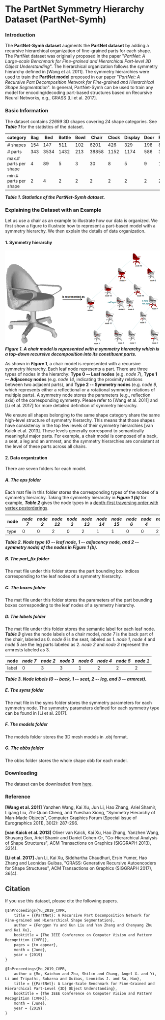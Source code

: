# The PartNet Symmetry Hierarchy Dataset (PartNet-Symh)

### Introduction

The **PartNet-Symh dataset** augments the **PartNet dataset** by adding a recursive hierarchical organization of fine-grained parts for each shape. The PartNet dataset was originally proposed in the paper "*PartNet: A Large-scale Benchmark for Fine-grained and Hierarchical Part-level 3D Object Understanding*". The hierarchical organization follows the symmetry hierarchy defined in [Wang et al. 2011]. The symmetry hierarchies were used to train the **PartNet model** proposed in our paper "*PartNet: A Recursive Part Decomposition Network for Fine-grained and Hierarchical Shape Segmentation*". In general, PartNet-Symh can be used to train any model for encoding/decoding part-based structures based on Recursive Neural Networks, e.g., GRASS [Li et al. 2017].

### Basic Information

The dataset contains *22699* 3D shapes covering *24* shape categories. See ***Table 1*** for the statistics of the dataset.

|  category  |  Bag   |  Bed   |  Bottle   |  Bowl   |  Chair   |  Clock   |  Display   |  Door   |  Faucet   |  Hat   |  Keyboard   |  Knife   |  Lamp   |  Laptop   |  Microwave   |  Mug   |  Refrigerator   |  Scissors   |  Storage   |  Table   |  TrashCan   |  Vase   |  Dishwasher   |  Earphone   |
| ---- | ---- | ---- | ---- | ---- | ---- | ---- | ---- | ---- | ---- | ---- | ---- | ---- | ---- | ---- | ---- | ---- | ---- | ---- | ---- | ---- | ---- | ---- | ---- | ---- |
| # shapes |  154   |  147   |  511   |  102   |  6201   |  426   |  329   |  198   |  826   |  251   |  109   |  486   |  2603   |  92   |  81   |  231   |  164   |  112   |  2598   |  5868   |  296   |  180   |  135   |  269   |
| # parts |  343   |  3534   |  1432   |  213   |  38858   |  1152   |  1174   |  586   |  3986   |  588   |  5690   |  1571   |  12567   |  270   |  346   |  529   |  671   |  394   |  35507   |  30408   |  2580   |  447   |  928   |  1193   |
| max.# parts per shape |  4   |  89   |  5   |  3   |  30   |  8   |  5   |  9   |  18   |  3   |  64   |  5   |  128   |  3   |  8   |  4   |  8   |  5   |  101   |  50   |  43   |  4   |  8   |  8   |
| min.# parts per shape |  2   |  4   |  2   |  2   |  2   |  2   |  2   |  2   |  2   |  2   |  13   |  2   |  2   |  2   |  3   |  2   |  2   |  2   |  2   |  2   |  2   |  2   |  2   |  2   |

***Table 1. Statistics of the PartNet-Symh dataset.***


### Explaining the Dataset with an Example

Let us use a chair as an example to illustrate how our data is organized. We first show a figure to illustrate how to represent a part-based model with a symmetry hierarchy. We then explain the details of data organization.

#### 1. Symmetry hierarchy
![image](https://github.com/kevin-kaixu/partnet-symh/blob/master/symh.png) 
***Figure 1. A chair model is represented with a symmetry hierarchy which is a top-down recursive decomposition into its constituent parts.***

As shown in ***Figure 1***, a chair model is represented with a recursive symmetry hierarchy. Each leaf node represents a part. There are three types of nodes in the hierarchy: **Type 0 -- Leaf nodes** (e.g. *node 7*), **Type 1 -- Adjacency nodes** (e.g. *node 14*, indicating the proximity relations between two adjacent parts), and **Type 2 -- Symmetry nodes** (e.g. *node 9*, which represents either a reflectional or a rotational symmetry relations of multiple parts). A symmetry node stores the parameters (e.g., reflection axis) of the corresponding symmetry. Please refer to [Wang et al. 2011] and [Li et al. 2017] for more detailed definition of symmetry hierarchy.

We ensure all shapes belonging to the same shape category share the same high-level structure of symmetry hierarchy. This means that those shapes have consistency in the top few levels of their symmetry hierarchies [van Kaick et al. 2013]. These levels generally correspond to semantically meaningful major parts. For example, a chair model is composed of a back, a seat, a leg and an armrest, and the symmetry hierarchies are consistent at the level of these parts across all chairs.

#### 2. Data organization

There are seven folders for each model. 

##### A. The ops folder
Each mat file in this folder stores the corresponding types of the nodes of a symmetry hierarchy. Taking the symmetry hierarchy in  ***Figure 1 (b)*** for example, ***Table 2*** gives the node types in a [depth-first traversing order with vertex postorderings](https://en.wikipedia.org/wiki/Depth-first_search).

|  node  | *node 7*  | *node 2* | *node 12*    |  *node 3*   | *node 13*  | *node 14*  | *node 15* | *node 6* | *node 4* | *node 9* | *node 5* | *node 1* | *node 8* | *node 10* | *node 11* | *node 16* | *node 17* |
| ---- | ---- | ---- | ---- | ---- | ---- | ---- |---- | ---- | ---- | ---- | ---- | ---- | ---- | ---- | ---- | ---- | ---- |
| type | 0 | 0 | 2 | 0 | 2 | 1 | 1 | 0 | 0 | 2 | 0 | 0 | 2 | 1 | 1 | 1 | 1 |

***Table 2. Node type (0 -- leaf node, 1 -- adjacency node, and 2 -- symmetry node) of the nodes in Figure 1 (b).***


##### B. The part_fix folder
The mat file under this folder stores the part bounding box indices corresponding to the leaf nodes of a symmetry hierarchy. 

##### C. The boxes folder
The mat file under this folder stores the parameters of the part bounding boxes corresponding to the leaf nodes of a symmetry hierarchy.

##### D. The labels folder
The mat file under this folder stores the semantic label for each leaf node. ***Table 3*** gives the node labels of a chair model, *node 7* is the back part of the chair, labeled as 0. *node 6* is the seat, labeled as 1. *node 1*, *node 4* and *node 5* are the leg parts labeled as 2. *node 2* and *node 3* represent the armrests labeled as 3.  

|  node  |  *node 7*   | *node 2* | *node 3*    | *node 6*    |  *node 4*    | *node 5*   | *node 1*    |
| ---- | ---- | ---- | ---- | ---- | ---- | ---- | ---- |
| label | 0 | 3 | 3 | 1 | 2 | 2 | 2 |

***Table 3. Node labels (0 -- back, 1 -- seat, 2 -- leg, and 3 -- armrest).***


##### E. The syms folder
The mat file in the syms folder stores the symmetry parameters for each symmetry node. The symmetry parameters defined for each symmetry type can be found in [Li et al. 2017].

##### F. The models folder
The models folder stores the 3D mesh models in .obj format.

##### G. The obbs folder
The obbs folder stores the whole shape obb for each model.

### Downloading
The dataset can be downloaded from [here](https://www.dropbox.com/sh/o04yue60joxwkml/AACS0HmBybSgEruM3C5bmAvJa?dl=0).

### Reference
**[Wang et al. 2011]** Yanzhen Wang, Kai Xu, Jun Li, Hao Zhang, Ariel Shamir, Ligang Liu, Zhi-Quan Cheng, and Yueshan Xiong, "Symmetry Hierarchy of Man-Made Objects", Computer Graphics Forum (Special Issue of Eurographics 2011), 30(2): 287-296.

**[van Kaick et al. 2013]** Oliver van Kaick, Kai Xu, Hao Zhang, Yanzhen Wang, Shuyang Sun, Ariel Shamir and Daniel Cohen-Or, "Co-Hierarchical Analysis of Shape Structures", ACM Transactions on Graphics (SIGGRAPH 2013), 32(4).

**[Li et al. 2017]** Jun Li, Kai Xu, Siddhartha Chaudhuri, Ersin Yumer, Hao Zhang and Leonidas Guibas, "GRASS: Generative Recursive Autoencoders for Shape Structures", ACM Transactions on Graphics (SIGGRAPH 2017), 36(4).

## Citation
If you use this dataset, please cite the following papers.
```
@InProceedings{Yu_2019_CVPR,
    title = {{PartNet}: A Recursive Part Decomposition Network for Fine-grained and Hierarchical Shape Segmentation},
    author = {Fenggen Yu and Kun Liu and Yan Zhang and Chenyang Zhu and Kai Xu},
    booktitle = {The IEEE Conference on Computer Vision and Pattern Recognition (CVPR)},
    pages = {to appear},
    month = {June},
    year = {2019}
}
```

```
@InProceedings{Mo_2019_CVPR,
    author = {Mo, Kaichun and Zhu, Shilin and Chang, Angel X. and Yi, Li and Tripathi, Subarna and Guibas, Leonidas J. and Su, Hao},
    title = {{PartNet}: A Large-Scale Benchmark for Fine-Grained and Hierarchical Part-Level {3D} Object Understanding},
    booktitle = {The IEEE Conference on Computer Vision and Pattern Recognition (CVPR)},
    month = {June},
    year = {2019}
}
```
